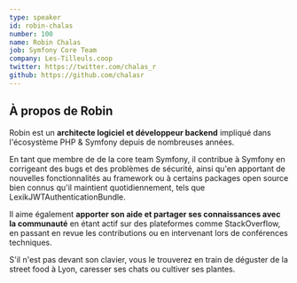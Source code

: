 ```yaml
---
type: speaker
id: robin-chalas
number: 100
name: Robin Chalas
job: Symfony Core Team
company: Les-Tilleuls.coop
twitter: https://twitter.com/chalas_r
github: https://github.com/chalasr
---
```


## À propos de Robin

Robin est un **architecte logiciel et développeur backend** impliqué dans l'écosystème PHP & Symfony depuis de nombreuses années.

En tant que membre de de la core team Symfony, il contribue à Symfony en corrigeant des bugs et des problèmes de sécurité, ainsi qu'en apportant de nouvelles fonctionnalités au framework ou à certains packages open source bien connus qu'il maintient quotidiennement, tels que LexikJWTAuthenticationBundle.

Il aime également **apporter son aide et partager ses connaissances avec la communauté** en étant actif sur des plateformes comme StackOverflow, en passant en revue les contributions ou en intervenant lors de conférences techniques.

S'il n'est pas devant son clavier, vous le trouverez en train de déguster de la street food à Lyon, caresser ses chats ou cultiver ses plantes.
